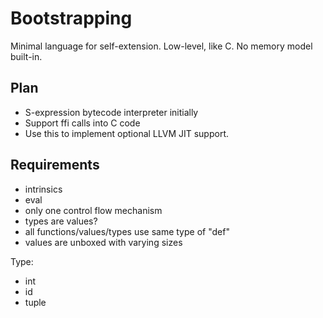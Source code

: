 
# Bootstrapping

Minimal language for self-extension. Low-level, like C. No memory model built-in.

## Plan

- S-expression bytecode interpreter initially
- Support ffi calls into C code
- Use this to implement optional LLVM JIT support.

## Requirements

- intrinsics
- eval
- only one control flow mechanism
- types are values?
- all functions/values/types use same type of "def"
- values are unboxed with varying sizes

Type:
 - int
 - id
 - tuple
